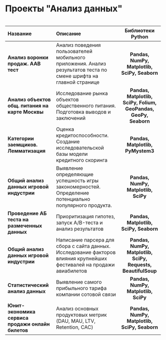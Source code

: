 # Проекты "Анализ данных" <h1> 
| Название | Описание | Библиотеки Python |
| :-------------------- | :--------------------- |:---------------------------:|
| **Анализ воронки продаж. AAB тест** | Анализ поведения пользователей мобильного приложения. Анализ результатов теста по смене шрифта на главной странице | **Pandas, NumPy, Matplotlib, SciPy, Seaborn** |
| **Анализ объектов общ. питания на карте Москвы** | Исследование рынка объектов общественного питания. Подготовка выводов и заключений | **Pandas, Matplotlib, SciPy, Folium, GeoPandas, GeoPy, Seaborn** |
| **Категории заемщиков. Лемматизация** | Оценка кредитоспособности. Создание исследовательской базы модели кредитного скоринга | **Pandas, Matplotlib, PyMystem3** |
| **Общий анализ данных игровой индустрии**  | Выявление определяющие успешность игры закономерностей. Определение потенциально популярного продукта. | **Pandas, NumPy, Matplotlib, SciPy** |
| **Проведение AБ теста на размеченных данных** | Приоритизация гипотез, запуск A/B-теста и анализ результатов | **Pandas, Matplotlib, SciPy, Seaborn** |
| **Общий анализ данных игровой индустрии**  | Написание парсера для сбора с сайта данных. Исследование факторов влияния крупнейших фестивалей на продажи авиабилетов | **Pandas, NumPy, Matplotlib, SciPy, Requests, BeautifulSoup** |
| **Статистический анализ данных** | Выявление самого прибыльного тарифа компании сотовой связи | **Pandas, NumPy, Matplotlib, SciPy** |
| **Юнит-экономика сервиса продажи онлайн билетов**  | Анализ основных продуктовых метрик (DAU, MAU, LTV, Retention, CAC) | **Pandas, NumPy, Matplotlib, SciPy, Seaborn** |